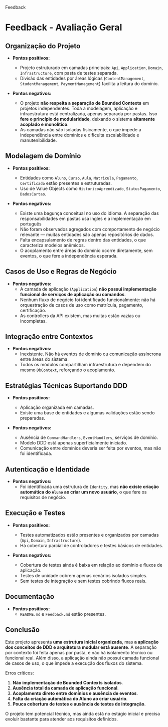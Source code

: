 Feedback
# Feedback - Avaliação Geral

## Organização do Projeto
- **Pontos positivos:**
  - Projeto estruturado em camadas principais: `Api`, `Application`, `Domain`, `Infrastructure`, com pasta de testes separada.
  - Divisão das entidades por áreas lógicas (`ContentManagement`, `StudentManagement`, `PaymentManagement`) facilita a leitura do domínio.

- **Pontos negativos:**
  - O projeto **não respeita a separação de Bounded Contexts** em projetos independentes. Toda a modelagem, aplicação e infraestrutura está centralizada, apenas separada por pastas. Isso **fere o princípio de modularidade**, deixando o sistema **altamente acoplado e monolítico**.
  - As camadas não são isoladas fisicamente, o que impede a independência entre domínios e dificulta escalabilidade e manutenibilidade.

## Modelagem de Domínio
- **Pontos positivos:**
  - Entidades como `Aluno`, `Curso`, `Aula`, `Matricula`, `Pagamento`, `Certificado` estão presentes e estruturadas.
  - Uso de Value Objects como `HistoricoAprendizado`, `StatusPagamento`, `DadosCartao`.

- **Pontos negativos:**
  - Existe uma bagunça conceitual no uso do idioma. A separação das responsabilidades em pastas usa ingles e a implementação em português
  - Não foram observados agregados com comportamento de negócio relevante — muitas entidades são apenas repositórios de dados.
  - Falta encapsulamento de regras dentro das entidades, o que caracteriza modelos anêmicos.
  - O acoplamento entre áreas do domínio ocorre diretamente, sem eventos, o que fere a independência esperada.

## Casos de Uso e Regras de Negócio
- **Pontos negativos:**
  - A camada de aplicação (`Application`) **não possui implementação funcional de serviços de aplicação ou comandos**.
  - Nenhum fluxo de negócio foi identificado funcionalmente: não há orquestração de casos de uso como matrícula, pagamento, certificação.
  - As controllers da API existem, mas muitas estão vazias ou incompletas.

## Integração entre Contextos
- **Pontos negativos:**
  - Inexistente. Não há eventos de domínio ou comunicação assíncrona entre áreas do sistema.
  - Todos os módulos compartilham infraestrutura e dependem do mesmo `DbContext`, reforçando o acoplamento.

## Estratégias Técnicas Suportando DDD
- **Pontos positivos:**
  - Aplicação organizada em camadas.
  - Existe uma base de entidades e algumas validações estão sendo preparadas.

- **Pontos negativos:**
  - Ausência de `CommandHandlers`, `EventHandlers`, serviços de domínio.
  - Modelo DDD está apenas superficialmente iniciado.
  - Comunicação entre domínios deveria ser feita por eventos, mas não foi identificada.

## Autenticação e Identidade
- **Pontos negativos:**
  - Foi identificada uma estrutura de `Identity`, mas **não existe criação automática do `Aluno` ao criar um novo usuário**, o que fere os requisitos de negócio.

## Execução e Testes
- **Pontos positivos:**
  - Testes automatizados estão presentes e organizados por camadas (`Api`, `Domain`, `Infrastructure`).
  - Há cobertura parcial de controladores e testes básicos de entidades.

- **Pontos negativos:**
  - Cobertura de testes ainda é baixa em relação ao domínio e fluxos de aplicação.
  - Testes de unidade cobrem apenas cenários isolados simples.
  - Sem testes de integração e sem testes cobrindo fluxos reais.

## Documentação
- **Pontos positivos:**
  - `README.md` e `Feedback.md` estão presentes.

## Conclusão

Este projeto apresenta **uma estrutura inicial organizada**, mas **a aplicação dos conceitos de DDD e arquitetura modular está ausente**. A separação por contexto foi feita apenas por pasta, e não há isolamento técnico ou funcional real. Além disso, a aplicação ainda não possui camada funcional de casos de uso, o que impede a execução dos fluxos do sistema.

Erros críticos:
1. **Não implementação de Bounded Contexts isolados**.
2. **Ausência total da camada de aplicação funcional**.
3. **Acoplamento direto entre domínios e ausência de eventos**.
4. **Falta da criação automática do Aluno ao criar usuário**.
5. **Pouca cobertura de testes e ausência de testes de integração**.

O projeto tem potencial técnico, mas ainda está no estágio inicial e precisa evoluir bastante para atender aos requisitos definidos.
